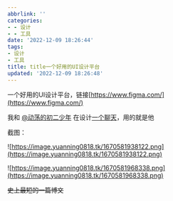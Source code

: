 ```yaml
---
abbrlink: ''
categories:
- - 设计
- - 工具
date: '2022-12-09 18:26:44'
tags:
- 设计
- 工具
title: title一个好用的UI设计平台
updated: '2022-12-09 18:26:48'
---
```

一个好用的UI设计平台，链接[https://www.figma.com/](https://www.figma.com/)

我和 [@动荡的初二少年](https://www.yt-blog.top) 在设计[一个聊天](https://www.figma.com/file/Vi7UdyUNZcdSIz09zCoGTz/%E8%81%8A%E5%A4%A9%E8%AE%BE%E8%AE%A1?node-id=2%3A6&t=PlrhEq8WdJvuttnN-0)，用的就是他

截图：


 ![https://image.yuanning0818.tk/1670581938122.png](https://image.yuanning0818.tk/1670581938122.png)


 ![https://image.yuanning0818.tk/1670581968338.png](https://image.yuanning0818.tk/1670581968338.png)

~~史上最短的一篇博文~~
